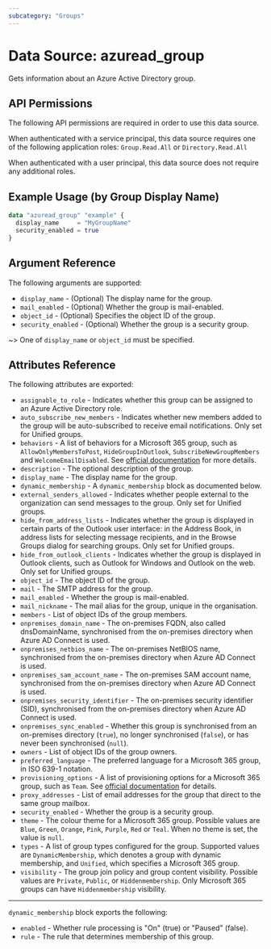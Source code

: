 ```yaml
---
subcategory: "Groups"
---
```


# Data Source: azuread_group

Gets information about an Azure Active Directory group.

## API Permissions

The following API permissions are required in order to use this data source.

When authenticated with a service principal, this data source requires one of the following application roles: `Group.Read.All` or `Directory.Read.All`

When authenticated with a user principal, this data source does not require any additional roles.

## Example Usage (by Group Display Name)

```terraform
data "azuread_group" "example" {
  display_name     = "MyGroupName"
  security_enabled = true
}
```

## Argument Reference

The following arguments are supported:

* `display_name` - (Optional) The display name for the group.
* `mail_enabled` - (Optional) Whether the group is mail-enabled.
* `object_id` - (Optional) Specifies the object ID of the group.
* `security_enabled` - (Optional) Whether the group is a security group.

~> One of `display_name` or `object_id` must be specified.

## Attributes Reference

The following attributes are exported:

* `assignable_to_role` - Indicates whether this group can be assigned to an Azure Active Directory role.
* `auto_subscribe_new_members` - Indicates whether new members added to the group will be auto-subscribed to receive email notifications. Only set for Unified groups.
* `behaviors` - A list of behaviors for a Microsoft 365 group, such as `AllowOnlyMembersToPost`, `HideGroupInOutlook`, `SubscribeNewGroupMembers` and `WelcomeEmailDisabled`. See [official documentation](https://docs.microsoft.com/en-us/graph/group-set-options) for more details.
* `description` - The optional description of the group.
* `display_name` - The display name for the group.
* `dynamic_membership` - A `dynamic_membership` block as documented below.
* `external_senders_allowed` - Indicates whether people external to the organization can send messages to the group. Only set for Unified groups.
* `hide_from_address_lists` - Indicates whether the group is displayed in certain parts of the Outlook user interface: in the Address Book, in address lists for selecting message recipients, and in the Browse Groups dialog for searching groups. Only set for Unified groups.
* `hide_from_outlook_clients` - Indicates whether the group is displayed in Outlook clients, such as Outlook for Windows and Outlook on the web. Only set for Unified groups.
* `object_id` - The object ID of the group.
* `mail` - The SMTP address for the group.
* `mail_enabled` - Whether the group is mail-enabled.
* `mail_nickname` - The mail alias for the group, unique in the organisation.
* `members` - List of object IDs of the group members.
* `onpremises_domain_name` - The on-premises FQDN, also called dnsDomainName, synchronised from the on-premises directory when Azure AD Connect is used.
* `onpremises_netbios_name` - The on-premises NetBIOS name, synchronised from the on-premises directory when Azure AD Connect is used.
* `onpremises_sam_account_name` - The on-premises SAM account name, synchronised from the on-premises directory when Azure AD Connect is used.
* `onpremises_security_identifier` - The on-premises security identifier (SID), synchronised from the on-premises directory when Azure AD Connect is used.
* `onpremises_sync_enabled` - Whether this group is synchronised from an on-premises directory (`true`), no longer synchronised (`false`), or has never been synchronised (`null`).
* `owners` - List of object IDs of the group owners.
* `preferred_language` - The preferred language for a Microsoft 365 group, in ISO 639-1 notation.
* `provisioning_options` - A list of provisioning options for a Microsoft 365 group, such as `Team`. See [official documentation](https://docs.microsoft.com/en-us/graph/group-set-options) for details.
* `proxy_addresses` - List of email addresses for the group that direct to the same group mailbox.
* `security_enabled` - Whether the group is a security group.
* `theme` - The colour theme for a Microsoft 365 group. Possible values are `Blue`, `Green`, `Orange`, `Pink`, `Purple`, `Red` or `Teal`. When no theme is set, the value is `null`.
* `types` - A list of group types configured for the group. Supported values are `DynamicMembership`, which denotes a group with dynamic membership, and `Unified`, which specifies a Microsoft 365 group.
* `visibility` - The group join policy and group content visibility. Possible values are `Private`, `Public`, or `Hiddenmembership`. Only Microsoft 365 groups can have `Hiddenmembership` visibility.

---

`dynamic_membership` block exports the following:

* `enabled` - Whether rule processing is "On" (true) or "Paused" (false).
* `rule` - The rule that determines membership of this group.
